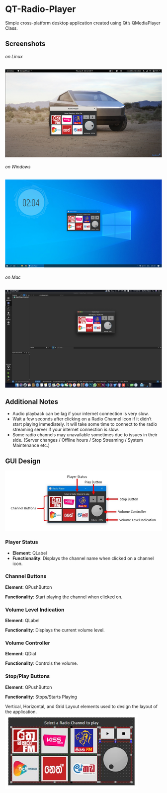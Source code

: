 # QT-Radio-Player
Simple cross-platform desktop application created using Qt’s QMediaPlayer Class.

## Screenshots

###### on Linux
![Linux](https://raw.githubusercontent.com/madhurasri/QT-Radio-Player/master/Screenshots/Linux.png)
###### on Windows
![Windows 10](https://raw.githubusercontent.com/madhurasri/QT-Radio-Player/master/Screenshots/Windows.jpg)
###### on Mac
![Mac](https://raw.githubusercontent.com/madhurasri/QT-Radio-Player/master/Screenshots/Mac.png)

## Additional Notes
- Audio playback can be lag if your internet connection is very slow.
- Wait a few seconds after clicking on a Radio Channel icon if it didn’t start playing immediately. It will take some time to connect to the radio streaming server if your internet connection is slow.
- Some radio channels may unavailable sometimes due to issues in their side. (Server changes / Offline hours / Stop Streaming / System Maintenance etc.)

## GUI Design

![UI](https://raw.githubusercontent.com/madhurasri/QT-Radio-Player/master/Screenshots/GUI_Design.jpg)

### Player Status
- **Element**: QLabel
- **Functionality**: Displays the channel name when clicked on a channel icon.
### Channel Buttons
**Element**: QPushButton

**Functionality**: Start playing the channel when clicked on.
### Volume Level Indication
**Element**: QLabel

**Functionality**: Displays the current volume level.
### Volume Controller
**Element**: QDial

**Functionality**: Controls the volume.
### Stop/Play Buttons
**Element**: QPushButton

**Functionality**: Stops/Starts Playing

Vertical, Horizontal, and Grid Layout elements used to design the layout of the application.
![layout](https://raw.githubusercontent.com/madhurasri/QT-Radio-Player/master/Screenshots/layout_elements.JPG)

